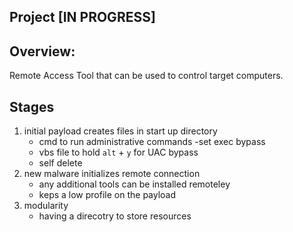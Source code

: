 ## Project [IN PROGRESS]

## Overview: 
Remote Access Tool that can be used to control target computers.

## Stages
1. initial payload creates files in start up directory
    - cmd to run administrative commands
        -set exec bypass
    - vbs file to hold `alt` + `y` for UAC bypass
    - self delete
2. new malware initializes remote connection
    - any additional tools can be installed remoteley
    - keps a low profile on the payload
3. modularity
    - having a direcotry to store resources



